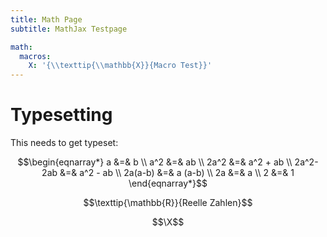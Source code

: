 ```yaml
---
title: Math Page
subtitle: MathJax Testpage

math:
  macros:
    X: '{\\texttip{\\mathbb{X}}{Macro Test}}'
---
```


# Typesetting

This needs to get typeset:

$$\begin{eqnarray*}
  a &=& b \\
  a^2 &=& ab \\
  2a^2 &=& a^2 + ab \\
  2a^2-2ab &=& a^2 - ab \\
  2a(a-b) &=& a (a-b) \\
  2a &=& a \\
  2 &=& 1
  \end{eqnarray*}$$

$$\texttip{\mathbb{R}}{Reelle Zahlen}$$

$$\X$$